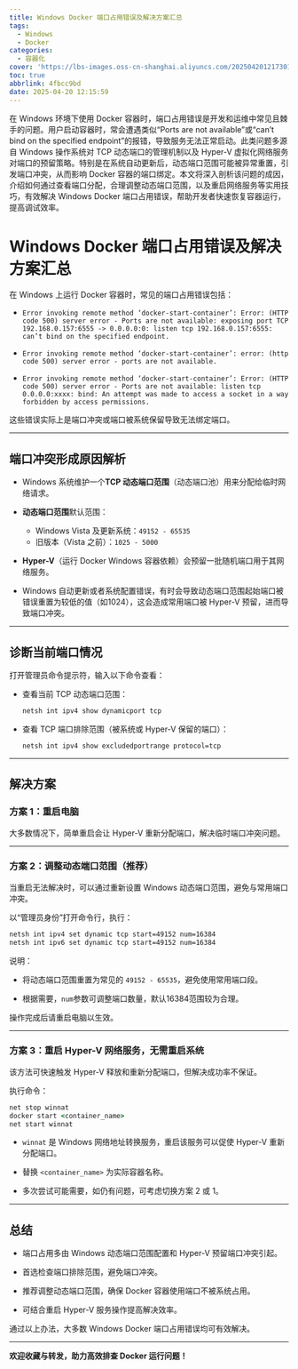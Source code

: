 ```yaml
---
title: Windows Docker 端口占用错误及解决方案汇总
tags:
  - Windows
  - Docker
categories:
  - 容器化
cover: 'https://lbs-images.oss-cn-shanghai.aliyuncs.com/202504201217301.png'
toc: true
abbrlink: 4fbcc9bd
date: 2025-04-20 12:15:59
---
```


在 Windows 环境下使用 Docker 容器时，端口占用错误是开发和运维中常见且棘手的问题。用户启动容器时，常会遭遇类似“Ports are not available”或“can’t bind on the specified endpoint”的报错，导致服务无法正常启动。此类问题多源自 Windows 操作系统对 TCP 动态端口的管理机制以及 Hyper-V 虚拟化网络服务对端口的预留策略。特别是在系统自动更新后，动态端口范围可能被异常重置，引发端口冲突，从而影响 Docker 容器的端口绑定。本文将深入剖析该问题的成因，介绍如何通过查看端口分配，合理调整动态端口范围，以及重启网络服务等实用技巧，有效解决 Windows Docker 端口占用错误，帮助开发者快速恢复容器运行，提高调试效率。

<!-- more -->

# Windows Docker 端口占用错误及解决方案汇总

在 Windows 上运行 Docker 容器时，常见的端口占用错误包括：

- `Error invoking remote method ‘docker-start-container’: Error: (HTTP code 500) server error - Ports are not available: exposing port TCP 192.168.0.157:6555 -> 0.0.0.0:0: listen tcp 192.168.0.157:6555: can’t bind on the specified endpoint.`

- `Error invoking remote method ‘docker-start-container’: error: (http code 500) server error - ports are not available.`

- `Error invoking remote method ‘docker-start-container’: Error: (HTTP code 500) server error - Ports are not available: listen tcp 0.0.0.0:xxxx: bind: An attempt was made to access a socket in a way forbidden by access permissions.`

这些错误实际上是端口冲突或端口被系统保留导致无法绑定端口。

---

## 端口冲突形成原因解析

- Windows 系统维护一个**TCP 动态端口范围**（动态端口池）用来分配给临时网络请求。

- **动态端口范围**默认范围：
    - Windows Vista 及更新系统：`49152 - 65535`
    - 旧版本（Vista 之前）：`1025 - 5000`

- **Hyper-V**（运行 Docker Windows 容器依赖）会预留一批随机端口用于其网络服务。

- Windows 自动更新或者系统配置错误，有时会导致动态端口范围起始端口被错误重置为较低的值（如1024），这会造成常用端口被 Hyper-V 预留，进而导致端口冲突。

---

## 诊断当前端口情况

打开管理员命令提示符，输入以下命令查看：

- 查看当前 TCP 动态端口范围：

  ```bash
  netsh int ipv4 show dynamicport tcp
  ```

- 查看 TCP 端口排除范围（被系统或 Hyper-V 保留的端口）：

  ```bash
  netsh int ipv4 show excludedportrange protocol=tcp
  ```
---

## 解决方案

### 方案 1：重启电脑

大多数情况下，简单重启会让 Hyper-V 重新分配端口，解决临时端口冲突问题。

---

### 方案 2：调整动态端口范围（推荐）

当重启无法解决时，可以通过重新设置 Windows 动态端口范围，避免与常用端口冲突。

以“管理员身份”打开命令行，执行：

```cmd
netsh int ipv4 set dynamic tcp start=49152 num=16384
netsh int ipv6 set dynamic tcp start=49152 num=16384
```

说明：

- 将动态端口范围重置为常见的 `49152 - 65535`，避免使用常用端口段。

- 根据需要，`num`参数可调整端口数量，默认16384范围较为合理。

操作完成后请重启电脑以生效。

---

### 方案 3：重启 Hyper-V 网络服务，无需重启系统

该方法可快速触发 Hyper-V 释放和重新分配端口，但解决成功率不保证。

执行命令：

```cmd
net stop winnat
docker start <container_name>
net start winnat
```

- `winnat` 是 Windows 网络地址转换服务，重启该服务可以促使 Hyper-V 重新分配端口。

- 替换 `<container_name>` 为实际容器名称。

- 多次尝试可能需要，如仍有问题，可考虑切换方案 2 或 1。

---

## 总结

- 端口占用多由 Windows 动态端口范围配置和 Hyper-V 预留端口冲突引起。

- 首选检查端口排除范围，避免端口冲突。

- 推荐调整动态端口范围，确保 Docker 容器使用端口不被系统占用。

- 可结合重启 Hyper-V 服务操作提高解决效率。

通过以上办法，大多数 Windows Docker 端口占用错误均可有效解决。

---

**欢迎收藏与转发，助力高效排查 Docker 运行问题！**